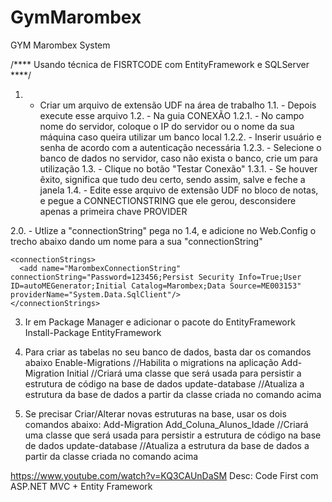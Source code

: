 # GymMarombex
GYM Marombex System 

/****
Usando técnica de FISRTCODE com EntityFramework e SQLServer
****/

1. - Criar um arquivo de extensão UDF na área de trabalho
    1.1. - Depois execute esse arquivo
    1.2. - Na guia CONEXÃO
        1.2.1. - No campo nome do servidor, coloque o IP do servidor ou o nome da sua máquina caso queira utilizar um banco local
        1.2.2. - Inserir usuário e senha de acordo com a autenticação necessária
   1.2.3. - Selecione o banco de dados no servidor, caso não exista o banco, crie um para utilização
 1.3. - Clique no botão "Testar Conexão"
   1.3.1. - Se houver êxito, significa que tudo deu certo, sendo assim, salve e feche a janela
 1.4. - Edite esse arquivo de extensão UDF no bloco de notas, e pegue a CONNECTIONSTRING que ele gerou, desconsidere apenas a primeira chave PROVIDER

2.0. - Utlize a "connectionString" pega no 1.4, e adicione no Web.Config o trecho abaixo dando um nome para a sua "connectionString"
  ```
  <connectionStrings>
    <add name="MarombexConnectionString" connectionString="Password=123456;Persist Security Info=True;User ID=autoMEGenerator;Initial Catalog=Marombex;Data Source=ME003153" providerName="System.Data.SqlClient"/>
  </connectionStrings>
  ```

3. Ir em Package Manager e adicionar o pacote do EntityFramework
Install-Package EntityFramework

4. Para criar as tabelas no seu banco de dados, basta dar os comandos abaixo
Enable-Migrations  //Habilita o migrations na aplicação
Add-Migration Initial  //Criará uma classe que será usada para persistir a estrutura de código na base de dados 
update-database    //Atualiza a estrutura da base de dados a partir da classe criada no comando acima

5. Se precisar Criar/Alterar novas estruturas na base, usar os dois comandos abaixo:
Add-Migration Add_Coluna_Alunos_Idade  //Criará uma classe que será usada para persistir a estrutura de código na base de dados 
update-database    //Atualiza a estrutura da base de dados a partir da classe criada no comando acima


<https://www.youtube.com/watch?v=KQ3CAUnDaSM>
Desc: Code First com ASP.NET MVC + Entity Framework
